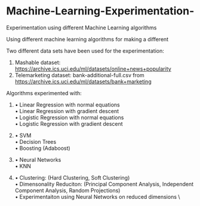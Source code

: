 # Machine-Learning-Experimentation-
Experimentation using different Machine Learning algorithms  

Using different machine learning algorithms for making a different 

Two different data sets have been used for the experimentation:
1.	Mashable dataset: https://archive.ics.uci.edu/ml/datasets/online+news+popularity
2.	Telemarketing dataset: bank-additional-full.csv from https://archive.ics.uci.edu/ml/datasets/bank+marketing


Algorithms experimented with:
1. •	Linear Regression with normal equations\
   •	Linear Regression with gradient descent\
   •	Logistic Regression with normal equations\
   •	Logistic Regression with gradient descent

   
2. •	SVM\
   •	Decision Trees \
   •	Boosting (Adaboost)

   
3. •	Neural Networks\
   •	KNN   


4. •	Clustering: (Hard Clustering, Soft Clustering) \
   •	Dimensonality Reduciton: (Principal Component Analysis, Independent Component Analysis, Random Projections) \
   •	Experimentaiton using Neural Networks on reduced dimensions  \
 
  
 
 
